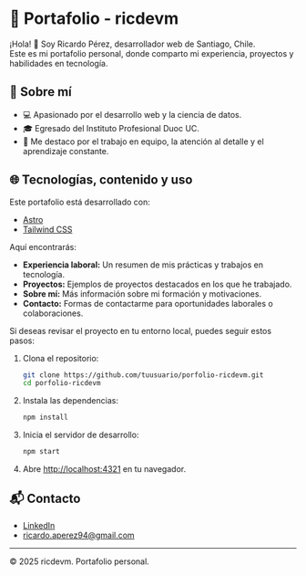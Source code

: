 
# 🌟 Portafolio - ricdevm

¡Hola! 👋 Soy Ricardo Pérez, desarrollador web de Santiago, Chile.  
Este es mi portafolio personal, donde comparto mi experiencia, proyectos y habilidades en tecnología.

## 🚀 Sobre mí

- 💻 Apasionado por el desarrollo web y la ciencia de datos.  
- 🎓 Egresado del Instituto Profesional Duoc UC.  
- 🤝 Me destaco por el trabajo en equipo, la atención al detalle y el aprendizaje constante.

## 🌐 Tecnologías, contenido y uso

Este portafolio está desarrollado con:

- [Astro](https://astro.build/)
- [Tailwind CSS](https://tailwindcss.com/)

Aquí encontrarás:

- **Experiencia laboral:** Un resumen de mis prácticas y trabajos en tecnología.  
- **Proyectos:** Ejemplos de proyectos destacados en los que he trabajado.  
- **Sobre mí:** Más información sobre mi formación y motivaciones.  
- **Contacto:** Formas de contactarme para oportunidades laborales o colaboraciones.

Si deseas revisar el proyecto en tu entorno local, puedes seguir estos pasos:

1. Clona el repositorio:
   ```sh
   git clone https://github.com/tuusuario/porfolio-ricdevm.git
   cd porfolio-ricdevm

2. Instala las dependencias:
   ```sh
   npm install
   ```
3. Inicia el servidor de desarrollo:
   ```sh
   npm start
   ```
4. Abre [http://localhost:4321](http://localhost:4321) en tu navegador.

## 📬 Contacto

- [LinkedIn](https://www.linkedin.com/in/ricardo-perezm)
- ricardo.aperez94@gmail.com

---

© 2025 ricdevm. Portafolio personal.
